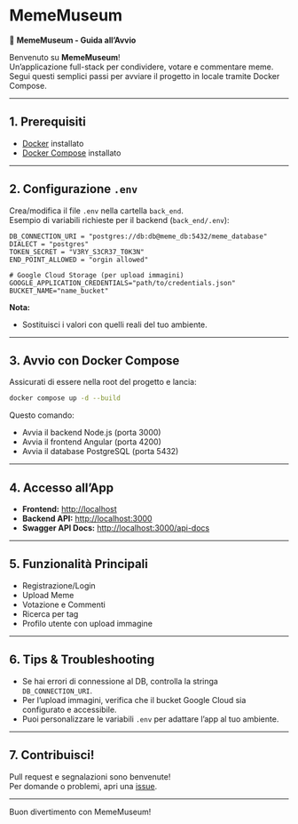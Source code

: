 # MemeMuseum

🚀 **MemeMuseum - Guida all’Avvio**

Benvenuto su **MemeMuseum**!  
Un’applicazione full-stack per condividere, votare e commentare meme.  
Segui questi semplici passi per avviare il progetto in locale tramite Docker Compose.

---

## 1. Prerequisiti

- [Docker](https://www.docker.com/get-started) installato
- [Docker Compose](https://docs.docker.com/compose/) installato

---

## 2. Configurazione `.env`

Crea/modifica il file `.env` nella cartella `back_end`.  
Esempio di variabili richieste per il backend (`back_end/.env`):

```
DB_CONNECTION_URI = "postgres://db:db@meme_db:5432/meme_database"
DIALECT = "postgres"
TOKEN_SECRET = "V3RY_S3CR37_T0K3N"
END_POINT_ALLOWED = "orgin allowed"

# Google Cloud Storage (per upload immagini)
GOOGLE_APPLICATION_CREDENTIALS="path/to/credentials.json"
BUCKET_NAME="name_bucket"
```

**Nota:**  
- Sostituisci i valori con quelli reali del tuo ambiente.

---

## 3. Avvio con Docker Compose

Assicurati di essere nella root del progetto e lancia:

```sh
docker compose up -d --build
```

Questo comando:
- Avvia il backend Node.js (porta 3000)
- Avvia il frontend Angular (porta 4200)
- Avvia il database PostgreSQL (porta 5432)

---

## 4. Accesso all’App

- **Frontend:** [http://localhost](http://localhost)
- **Backend API:** [http://localhost:3000](http://localhost:3000)
- **Swagger API Docs:** [http://localhost:3000/api-docs](http://localhost:3000/api-docs)

---

## 5. Funzionalità Principali

- Registrazione/Login
- Upload Meme
- Votazione e Commenti
- Ricerca per tag
- Profilo utente con upload immagine

---

## 6. Tips & Troubleshooting

- Se hai errori di connessione al DB, controlla la stringa `DB_CONNECTION_URI`.
- Per l’upload immagini, verifica che il bucket Google Cloud sia configurato e accessibile.
- Puoi personalizzare le variabili `.env` per adattare l’app al tuo ambiente.

---

## 7. Contribuisci!

Pull request e segnalazioni sono benvenute!  
Per domande o problemi, apri una [issue](https://github.com/FlorindoDev/MemeMuseum/issues).

---

Buon divertimento con MemeMuseum!

